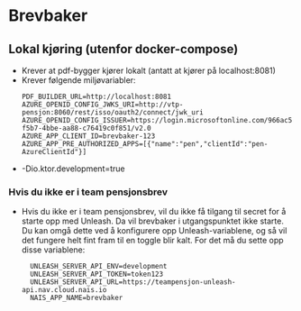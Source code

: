 # Brevbaker

## Lokal kjøring (utenfor docker-compose)
- Krever at pdf-bygger kjører lokalt (antatt at kjører på localhost:8081)
- Krever følgende miljøvariabler:
  ```shell
  PDF_BUILDER_URL=http://localhost:8081
  AZURE_OPENID_CONFIG_JWKS_URI=http://vtp-pensjon:8060/rest/isso/oauth2/connect/jwk_uri
  AZURE_OPENID_CONFIG_ISSUER=https://login.microsoftonline.com/966ac572-f5b7-4bbe-aa88-c76419c0f851/v2.0
  AZURE_APP_CLIENT_ID=brevbaker-123
  AZURE_APP_PRE_AUTHORIZED_APPS=[{"name":"pen","clientId":"pen-AzureClientId"}]
  ```
- -Dio.ktor.development=true

### Hvis du ikke er i team pensjonsbrev
- Hvis du ikke er i team pensjonsbrev, vil du ikke få tilgang til secret for å starte opp med Unleash. Da vil brevbaker i utgangspunktet ikke starte. Du kan omgå dette ved å konfigurere opp Unleash-variablene, og så vil det fungere helt fint fram til en toggle blir kalt. For det må du sette opp disse variablene:
  ```
    UNLEASH_SERVER_API_ENV=development
    UNLEASH_SERVER_API_TOKEN=token123
    UNLEASH_SERVER_API_URL=https://teampensjon-unleash-api.nav.cloud.nais.io
    NAIS_APP_NAME=brevbaker
  ```